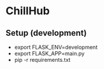 # ChillHub

## Setup (development)
 - export FLASK_ENV=development
 - export FLASK_APP=main.py
 - pip -r requirements.txt
